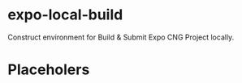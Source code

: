 # expo-local-build

Construct environment for Build & Submit Expo CNG Project locally.

# Placeholers



